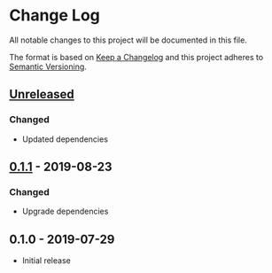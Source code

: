 # Change Log


All notable changes to this project will be documented in this file.

The format is based on [Keep a Changelog](http://keepachangelog.com/en/1.0.0/)
and this project adheres to [Semantic Versioning](http://semver.org/spec/v2.0.0.html).


## [Unreleased]

### Changed

- Updated dependencies


## [0.1.1] - 2019-08-23

### Changed

- Upgrade dependencies


## 0.1.0 - 2019-07-29

- Initial release


[Unreleased]: https://github.com/emperror/handler-stackdriver/compare/v0.1.1...HEAD
[0.1.1]: https://github.com/emperror/handler-stackdriver/compare/v0.1.0...v0.1.1
